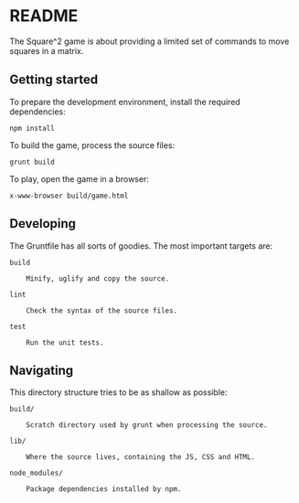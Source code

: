 README
======

The Square^2 game is about providing a limited set of commands to move
squares in a matrix.


Getting started
---------------

To prepare the development environment, install the required dependencies:

```
npm install
```

To build the game, process the source files:

```
grunt build
```

To play, open the game in a browser:

```
x-www-browser build/game.html
```

Developing
----------

The Gruntfile has all sorts of goodies. The most important targets are:

    build

        Minify, uglify and copy the source.

    lint

        Check the syntax of the source files.

    test

        Run the unit tests.

Navigating
----------

This directory structure tries to be as shallow as possible:

    build/

        Scratch directory used by grunt when processing the source.

    lib/

        Where the source lives, containing the JS, CSS and HTML.

    node_modules/

        Package dependencies installed by npm.
